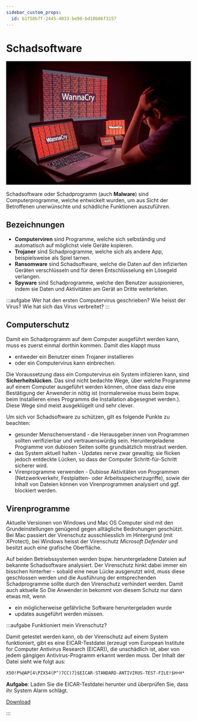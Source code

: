 ```yaml
---
sidebar_custom_props:
  id: b1f58b7f-2445-4033-be98-bd10b86f3157
---
```


# Schadsoftware

![Ransomware Wanna Cry](./images/wanna_cry.jpg)

Schadsoftware oder Schadprogramm (auch **Malware**) sind Computerprogramme, welche entwickelt wurden, um aus Sicht der Betroffenen unerwünschte und schädliche Funktionen auszuführen.

## Bezeichnungen

- **Computerviren** sind Programme, welche sich selbständig und automatisch auf möglichst viele Geräte kopieren.
- **Trojaner** sind Schadprogramme, welche sich als andere App, beispielsweise als Spiel tarnen.
- **Ransomware** sind Schadsoftware, welche die Daten auf den infizierten Geräten verschlüsseln und für deren Entschlüsselung ein Lösegeld verlangen.
- **Spyware** sind Schadprogramme, welche den Benutzer ausspionieren, indem sie Daten und Aktivitäten am Gerät an Dritte weiterleiten.

:::aufgabe
Wer hat den ersten Computervirus geschrieben? Wie heisst der Virus? Wie hat sich das Virus verbreitet?
:::

## Computerschutz

Damit ein Schadprogramm auf dem Computer ausgeführt werden kann, muss es zuerst einmal dorthin kommen. Damit dies klappt muss
- entweder ein Benutzer einen Trojaner installieren
- oder ein Computervirus kann einbrechen.

Die Voraussetzung dass ein Computervirus ein System infizieren kann, sind **Sicherheitslücken**. Das sind nicht bedachte Wege, über welche Programme auf einem Computer ausgeführt werden können, ohne dass dazu eine Bestätigung der Anwender:in nötig ist (normalerweise muss beim bspw. beim Installieren eines Programms die Installation abgesegnet werden.). Diese Wege sind meist ausgeklügelt und sehr clever.

Um sich vor Schadsoftware zu schützen, gilt es folgende Punkte zu beachten:

- gesunder Menschenverstand - die Herausgeber:innen von Programmen sollten verifizierbar und vertrauenswürdig sein. Heruntergeladene Programme von dubiosen Seiten sollte grundsätzlich misstraut werden.
- das System aktuell halten - Updates nerve zwar gewaltig; sie flicken jedoch entdeckte Lücken, so dass der Computer Schritt-für-Schritt sicherer wird.
- Virenprogramme verwenden - Dubiose Aktivitäten von Programmen (Netzwerkverkehr, Festplatten- oder Arbeitsspeicherzugriffe), sowie der Inhalt von Dateien können von Virenprogrammen analysiert und ggf. blockiert werden.

## Virenprogramme

Aktuelle Versionen von Windows und Mac OS Computer sind mit den Grundeinstellungen genügend gegen alltägliche Bedrohungen geschützt. Bei Mac passiert der Virenschutz ausschliesslich im Hintergrund (mit XProtect), bei Windows heisst der Virenschutz *Microsoft Defender* und besitzt auch eine grafische Oberfläche.

Auf beiden Betriebssystemen werden bspw. heruntergeladene Dateien auf bekannte Schadsoftware analysiert. Der Virenschutz hinkt dabei immer ein bisschen hinterher - sobald eine neue Lücke ausgenutzt wird, muss diese geschlossen werden und die Ausführung der entsprechenden Schadprogramme sollte durch den Virenschutz verhindert werden. Damit auch aktuelle So Die Anwender:in bekommt von diesem Schutz nur dann etwas mit, wenn
- ein möglicherweise gefährliche Software heruntergeladen wurde
- updates ausgeführt werden müssen.

:::aufgabe Funktioniert mein Virenschutz?

Damit getestet werden kann, ob der Virenschutz auf einem System funktioniert, gibt es eine EICAR-Testdatei (erzeugt vom European Institute for Computer Antivirus Research (EICAR)), die unschädlich ist, aber von jedem gängigen Antivirus-Programm erkannt werden muss. Der Inhalt der Datei sieht wie folgt aus:

```txt title="EICAR-Testdatei"
X5O!P%@AP[4\PZX54(P^)7CC)7}$EICAR-STANDARD-ANTIVIRUS-TEST-FILE!$H+H*
```

**Aufgabe**: Laden Sie die EICAR-Testdatei herunter und überprüfen Sie, dass ihr System Alarm schlägt.

[Download](https://secure.eicar.org/eicar.com.txt)

:::
